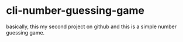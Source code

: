 # cli-number-guessing-game
basically, this my second project on github and this is a simple number guessing game.
